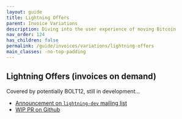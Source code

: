 ```yaml
---
layout: guide
title: Lightning Offers
parent: Invoice Variations
description: Diving into the user experience of moving Bitcoin
nav_order: 124
has_children: false
permalink: /guide/invoices/variations/lightning-offers
main_classes: -no-top-padding
---
```


## Lightning Offers (invoices on demand)

Covered by potentially BOLT12, still in development...
- [Announcement on `lightning-dev` mailing list](https://lists.linuxfoundation.org/pipermail/lightning-dev/2019-November/002276.html)
- [WIP PR on Github](https://github.com/lightningnetwork/lightning-rfc/pull/798)

